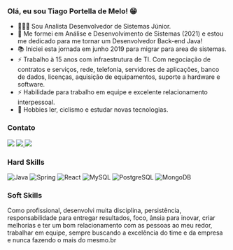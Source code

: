 ### Olá, eu sou Tiago Portella de Melo! 😁

- 👨🏼‍💻 Sou Analista Desenvolvedor de Sistemas Júnior.
- 🎯 Me formei em Análise e Desenvolvimento de Sistemas (2021) e estou me dedicado para me tornar um Desenvolvedor Back-end Java!
- 📚 Iniciei esta jornada em junho 2019 para migrar para area de sistemas. 
- ⚡ Trabalho à 15 anos com infraestrutura de TI. Com negociação de contratos e serviços, rede, telefonia, servidores de aplicações, banco de dados, licenças, aquisição de equipamentos, suporte a hardware e software.
- ⚡ Habilidade para trabalho em equipe e excelente relacionamento interpessoal. 
- 🎺 Hobbies ler, ciclismo e estudar novas tecnologias. 

### Contato
[<img src="https://img.shields.io/badge/linkedin-%230077B5.svg?&style=for-the-badge&logo=linkedin&logoColor=white" />](https://www.linkedin.com/in/tiago-portella-de-melo-7344b125/)
<a href="https://wa.me/5521964918244" alt="WhatsApp" target="_blank"> <img src="https://img.shields.io/badge/WhatsApp-25D366?style=for-the-badge&logo=whatsapp&logoColor=white"/> </a>
<a href="mailto:tiago.portella@gmail.com?subject=Hello Mr. Tiago" target="_blank"> <img src="https://img.shields.io/badge/Gmail-D14836?style=for-the-badge&logo=gmail&logoColor=white"/> </a>


### Hard Skills
![Java](https://img.shields.io/badge/Java-ED8B00?style=for-the-badge&logo=java&logoColor=white) ![Spring](https://img.shields.io/badge/Spring-6DB33F?style=for-the-badge&logo=spring&logoColor=white) ![React](https://img.shields.io/badge/React-20232A?style=for-the-badge&logo=react&logoColor=61DAFB) ![MySQL](https://img.shields.io/badge/MySQL-00000F?style=for-the-badge&logo=mysql&logoColor=white) ![PostgreSQL](https://img.shields.io/badge/PostgreSQL-316192?style=for-the-badge&logo=postgresql&logoColor=white) ![MongoDB](https://img.shields.io/badge/MongoDB-4EA94B?style=for-the-badge&logo=mongodb&logoColor=white)


### Soft Skills
Como profissional, desenvolvi muita disciplina, persistência, responsabilidade para entregar resultados, foco, ânsia para inovar, criar melhorias e ter um bom relacionamento com as pessoas ao meu redor, trabalhar em equipe, sempre buscando a excelência do time e da empresa e nunca fazendo o mais do mesmo.br

